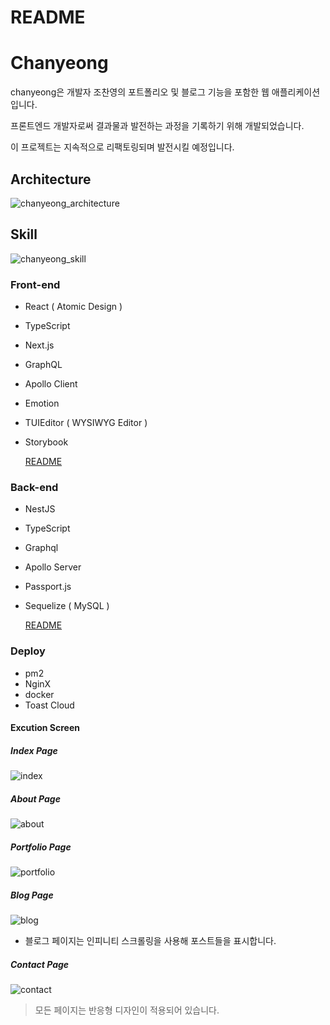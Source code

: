 # README

# Chanyeong

chanyeong은 개발자 조찬영의 포트폴리오 및 블로그 기능을 포함한 웹 애플리케이션입니다.

프론트엔드 개발자로써 결과물과 발전하는 과정을 기록하기 위해 개발되었습니다.

이 프로젝트는 지속적으로 리팩토링되며 발전시킬 예정입니다.

## Architecture

![chanyeong_architecture](https://user-images.githubusercontent.com/49899406/104811789-552c0980-5841-11eb-8c23-dcd3d6c3581f.png)

## Skill

![chanyeong_skill](https://user-images.githubusercontent.com/49899406/104811791-5826fa00-5841-11eb-94f1-75be2b55f1d0.png)

### Front-end

- React ( Atomic Design )
- TypeScript
- Next.js
- GraphQL
- Apollo Client
- Emotion
- TUIEditor ( WYSIWYG Editor )
- Storybook

  [README](https://github.com/cyjo9603/chanyeong/blob/master/front/README.md)

### Back-end

- NestJS
- TypeScript
- Graphql
- Apollo Server
- Passport.js
- Sequelize ( MySQL )

  [README](https://github.com/cyjo9603/chanyeong/blob/master/back/README.md)

### Deploy

- pm2
- NginX
- docker
- Toast Cloud

#### Excution Screen

##### Index Page

![index](https://user-images.githubusercontent.com/49899406/92999547-a1e29980-f55c-11ea-8dd6-75b115e5c409.png)

##### About Page

![about](https://user-images.githubusercontent.com/49899406/85942261-2e6cbb00-b963-11ea-91ec-efb86e1e9e9d.jpg)

##### Portfolio Page

![portfolio](https://user-images.githubusercontent.com/49899406/85942266-362c5f80-b963-11ea-8a18-b94bca0d62cd.jpg)

##### Blog Page

![blog](https://user-images.githubusercontent.com/49899406/85942277-3fb5c780-b963-11ea-98aa-e45fc1159696.jpg)

- 블로그 페이지는 인피니티 스크롤링을 사용해 포스트들을 표시합니다.

##### Contact Page

![contact](https://user-images.githubusercontent.com/49899406/85942288-47756c00-b963-11ea-9648-77cf08481179.jpg)

> 모든 페이지는 반응형 디자인이 적용되어 있습니다.
